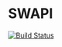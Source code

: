 # SWAPI 
[![Build Status](https://travis-ci.com/leonidpodriz/swapi.svg?branch=master)](https://travis-ci.com/leonidpodriz/swapi)